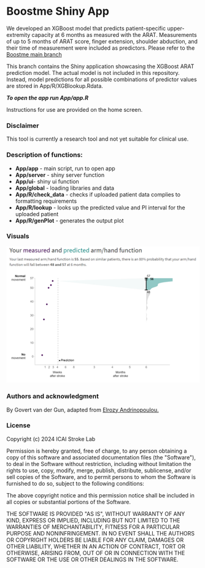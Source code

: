 # Boostme Shiny App

We developed an XGBoost model that predicts patient-specific upper-extremity capacity at 6 months as measured with the ARAT. Measurements of up to 5 months of ARAT score, finger extension, shoulder abduction, and their time of measurement were included as predictors. Please refer to the [Boostme main branch](https://gitlab.com/radiology/igit/icai-stroke-lab/boostme)

This branch contains the Shiny application showcasing the XGBoost ARAT prediction model. The actual model is not included in this repository. Instead, model predictions for all possible combinations of predictor values are stored in App/R/XGBlookup.Rdata.

***To open the app run App/app.R***

Instructions for use are provided on the home screen.

### Disclaimer

This tool is currently a research tool and not yet suitable for clinical use.

### Description of functions:

-   **App/app** - main script, run to open app
-   **App/server** - shiny server function
-   **App/ui**- shiny ui function
-   **App/global** - loading libraries and data
-   **App/R/check_data** - checks if uploaded patient data complies to formatting requirements
-   **App/R/lookup** - looks up the predicted value and PI interval for the uploaded patient
-   **App/R/genPlot** - generates the output plot

### Visuals

![example patient](App/www/examplePatient.png)

### Authors and acknowledgment

By Govert van der Gun, adapted from [Elrozy Andrinopoulou.](https://emcbiostatistics.shinyapps.io/DynamicPredictionARATapp/)

### License

Copyright (c) 2024 ICAI Stroke Lab

Permission is hereby granted, free of charge, to any person obtaining a copy of this software and associated documentation files (the "Software"), to deal in the Software without restriction, including without limitation the rights to use, copy, modify, merge, publish, distribute, sublicense, and/or sell copies of the Software, and to permit persons to whom the Software is furnished to do so, subject to the following conditions:

The above copyright notice and this permission notice shall be included in all copies or substantial portions of the Software.

THE SOFTWARE IS PROVIDED "AS IS", WITHOUT WARRANTY OF ANY KIND, EXPRESS OR IMPLIED, INCLUDING BUT NOT LIMITED TO THE WARRANTIES OF MERCHANTABILITY, FITNESS FOR A PARTICULAR PURPOSE AND NONINFRINGEMENT. IN NO EVENT SHALL THE AUTHORS OR COPYRIGHT HOLDERS BE LIABLE FOR ANY CLAIM, DAMAGES OR OTHER LIABILITY, WHETHER IN AN ACTION OF CONTRACT, TORT OR OTHERWISE, ARISING FROM, OUT OF OR IN CONNECTION WITH THE SOFTWARE OR THE USE OR OTHER DEALINGS IN THE SOFTWARE.
